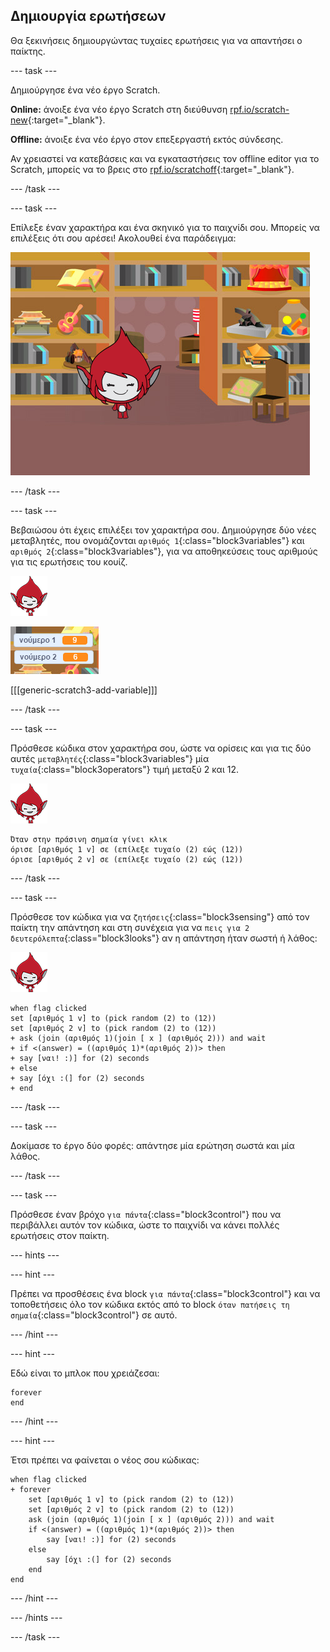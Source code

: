 ## Δημιουργία ερωτήσεων

Θα ξεκινήσεις δημιουργώντας τυχαίες ερωτήσεις για να απαντήσει ο παίκτης.

--- task ---

Δημιούργησε ένα νέο έργο Scratch.

**Online:** άνοιξε ένα νέο έργο Scratch στη διεύθυνση [rpf.io/scratch-new](https//rpf.io/scratch-new){:target="_blank"}.

**Offline:** άνοιξε ένα νέο έργο στον επεξεργαστή εκτός σύνδεσης.

Αν χρειαστεί να κατεβάσεις και να εγκαταστήσεις τον offline editor για το Scratch, μπορείς να το βρεις στο [rpf.io/scratchoff](https//rpf.io/scratchoff){:target="_blank"}.

--- /task ---

--- task ---

Επίλεξε έναν χαρακτήρα και ένα σκηνικό για το παιχνίδι σου. Μπορείς να επιλέξεις ότι σου αρέσει! Ακολουθεί ένα παράδειγμα:

![στιγμιότυπο οθόνης](images/brain-setting.png)

--- /task ---

--- task ---

Βεβαιώσου ότι έχεις επιλέξει τον χαρακτήρα σου. Δημιούργησε δύο νέες μεταβλητές, που ονομάζονται `αριθμός 1`{:class="block3variables"} και `αριθμός 2`{:class="block3variables"}, για να αποθηκεύσεις τους αριθμούς για τις ερωτήσεις του κουίζ.

![στιγμιότυπο οθόνης](images/giga-sprite.png)

![στιγμιότυπο οθόνης](images/brain-variables.png)

[[[generic-scratch3-add-variable]]]

--- /task ---

--- task ---

Πρόσθεσε κώδικα στον χαρακτήρα σου, ώστε να ορίσεις και για τις δύο αυτές `μεταβλητές`{:class="block3variables"} μία `τυχαία`{:class="block3operators"} τιμή μεταξύ 2 και 12.

![στιγμιότυπο οθόνης](images/giga-sprite.png)

```blocks3
Όταν στην πράσινη σημαία γίνει κλικ
όρισε [αριθμός 1 v] σε (επίλεξε τυχαίο (2) εώς (12))
όρισε [αριθμός 2 v] σε (επίλεξε τυχαίο (2) εώς (12))
```

--- /task ---

--- task ---

Πρόσθεσε τον κώδικα για να `ζητήσεις`{:class="block3sensing"} από τον παίκτη την απάντηση και στη συνέχεια για να `πεις για 2 δευτερόλεπτα`{:class="block3looks"} αν η απάντηση ήταν σωστή ή λάθος:

![στιγμιότυπο οθόνης](images/giga-sprite.png)

```blocks3
when flag clicked
set [αριθμός 1 v] to (pick random (2) to (12))
set [αριθμός 2 v] to (pick random (2) to (12))
+ ask (join (αριθμός 1)(join [ x ] (αριθμός 2))) and wait
+ if <(answer) = ((αριθμός 1)*(αριθμός 2))> then
+ say [ναι! :)] for (2) seconds
+ else
+ say [όχι :(] for (2) seconds
+ end
```

--- /task ---

--- task ---

Δοκίμασε το έργο δύο φορές: απάντησε μία ερώτηση σωστά και μία λάθος.

--- /task ---

--- task ---

Πρόσθεσε έναν βρόχο `για πάντα`{:class="block3control"} που να περιβάλλει αυτόν τον κώδικα, ώστε το παιχνίδι να κάνει πολλές ερωτήσεις στον παίκτη.

--- hints ---


--- hint ---

Πρέπει να προσθέσεις ένα block `για πάντα`{:class="block3control"} και να τοποθετήσεις όλο τον κώδικα εκτός από το block `όταν πατήσεις τη σημαία`{:class="block3control"} σε αυτό.

--- /hint ---

--- hint ---

Εδώ είναι το μπλοκ που χρειάζεσαι:

```blocks3
forever
end
```

--- /hint ---

--- hint ---

Έτσι πρέπει να φαίνεται ο νέος σου κώδικας:

```blocks3
when flag clicked
+ forever
	set [αριθμός 1 v] to (pick random (2) to (12))
	set [αριθμός 2 v] to (pick random (2) to (12))
	ask (join (αριθμός 1)(join [ x ] (αριθμός 2))) and wait
	if <(answer) = ((αριθμός 1)*(αριθμός 2))> then
		say [ναι! :)] for (2) seconds
	else
		say [όχι :(] for (2) seconds
	end
end
```

--- /hint ---

--- /hints ---

--- /task ---
